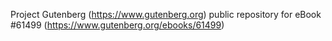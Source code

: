 Project Gutenberg (https://www.gutenberg.org) public repository for
eBook #61499 (https://www.gutenberg.org/ebooks/61499)

